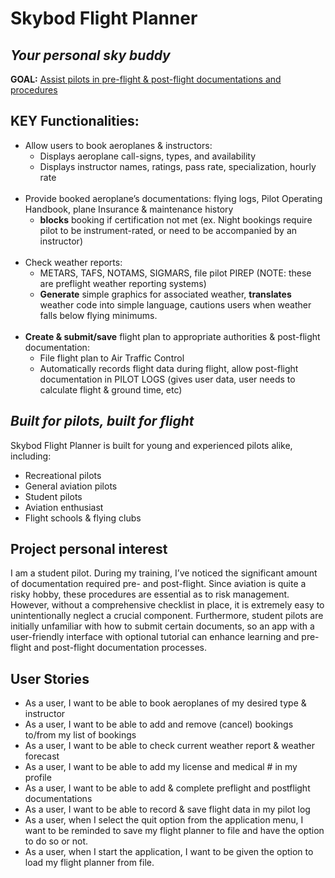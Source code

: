 # Skybod Flight Planner

## *Your personal sky buddy*

**GOAL:** <ins>Assist pilots in pre-flight & post-flight documentations and procedures</ins>

## **KEY Functionalities:**
- Allow users to book aeroplanes & instructors:
  - Displays aeroplane call-signs, types, and availability
  - Displays instructor names, ratings, pass rate, specialization, hourly rate
    <br></br>
- Provide booked aeroplane’s documentations: flying logs, Pilot Operating Handbook, plane Insurance & maintenance history
  - **blocks** booking if certification not met (ex. Night bookings require pilot to be instrument-rated, or need to be accompanied by an instructor)
    <br></br>
- Check weather reports:
  - METARS, TAFS, NOTAMS, SIGMARS, file pilot PIREP (NOTE:  these are preflight weather reporting systems)
  - **Generate** simple graphics for associated weather, **translates** weather code into simple language, cautions users when weather falls below flying minimums.
    <br></br>
- **Create & submit/save** flight plan to appropriate authorities & post-flight documentation:
  - File flight plan to Air Traffic Control
  - Automatically records flight data during flight, allow post-flight documentation in PILOT LOGS (gives user data, user needs to calculate flight & ground time, etc)

## *Built for pilots, built for flight*
Skybod Flight Planner is built for young and experienced pilots alike, including:
- Recreational pilots
- General aviation pilots
- Student pilots
- Aviation enthusiast
- Flight schools & flying clubs

## Project personal interest
<p>I am a student pilot. During my training, I’ve noticed the significant amount of documentation required pre-
and post-flight. Since aviation is quite a risky hobby, these procedures are essential as to risk management. However,
without a comprehensive checklist in place, it is extremely easy to unintentionally neglect a crucial component. 
Furthermore, student pilots are initially unfamiliar with how to submit certain documents, so an app with a user-friendly
interface with optional tutorial can enhance learning and pre-flight and post-flight documentation processes.</p>

## User Stories

- As a user, I want to be able to book aeroplanes of my desired type & instructor
- As a user, I want to be able to add and remove (cancel) bookings to/from my list of bookings
- As a user, I want to be able to check current weather report & weather forecast
- As a user, I want to be able to add my license and medical # in my profile
- As a user, I want to be able to add & complete preflight and postflight documentations
- As a user, I want to be able to record & save flight data in my pilot log
- As a user, when I select the quit option from the application menu, I want to be reminded to save my flight planner to 
file and have the option to do so or not.
- As a user, when I start the application, I want to be given the option to load my flight planner from file.